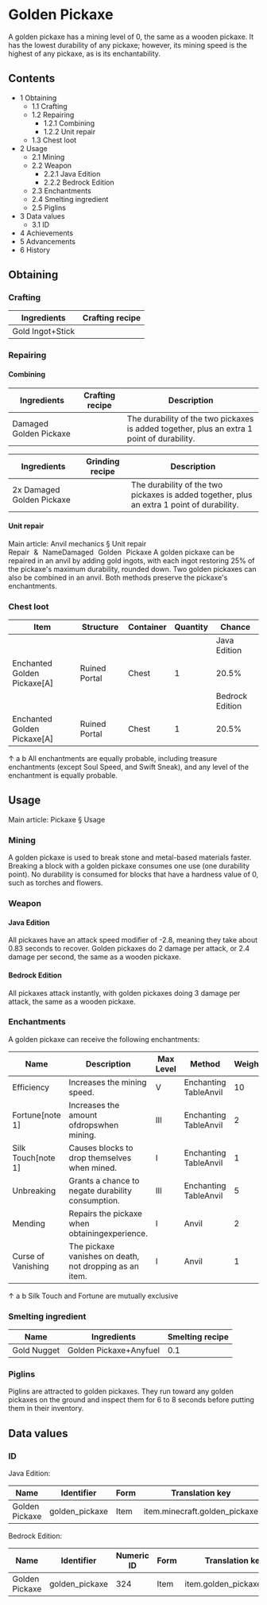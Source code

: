 # Golden Pickaxe
A golden pickaxe has a mining level of 0, the same as a wooden pickaxe. It has the lowest durability of any pickaxe; however, its mining speed is the highest of any pickaxe, as is its enchantability.

## Contents
- 1 Obtaining
	- 1.1 Crafting
	- 1.2 Repairing
		- 1.2.1 Combining
		- 1.2.2 Unit repair
	- 1.3 Chest loot
- 2 Usage
	- 2.1 Mining
	- 2.2 Weapon
		- 2.2.1 Java Edition
		- 2.2.2 Bedrock Edition
	- 2.3 Enchantments
	- 2.4 Smelting ingredient
	- 2.5 Piglins
- 3 Data values
	- 3.1 ID
- 4 Achievements
- 5 Advancements
- 6 History

## Obtaining
### Crafting
| Ingredients      | Crafting recipe |
|------------------|-----------------|
| Gold Ingot+Stick |                 |

### Repairing
#### Combining
| Ingredients            | Crafting recipe | Description                                                                                |
|------------------------|-----------------|--------------------------------------------------------------------------------------------|
| Damaged Golden Pickaxe |                 | The durability of the two pickaxes is added together, plus an extra 1 point of durability. |

| Ingredients               | Grinding recipe | Description                                                                                |
|---------------------------|-----------------|--------------------------------------------------------------------------------------------|
| 2x Damaged Golden Pickaxe |                 | The durability of the two pickaxes is added together, plus an extra 1 point of durability. |

#### Unit repair
Main article: Anvil mechanics § Unit repair
Repair & NameDamaged Golden Pickaxe
A golden pickaxe can be repaired in an anvil by adding gold ingots, with each ingot restoring 25% of the pickaxe's maximum durability, rounded down. Two golden pickaxes can also be combined in an anvil. Both methods preserve the pickaxe's enchantments.

### Chest loot
| Item                        | Structure     | Container | Quantity | Chance          |
|-----------------------------|---------------|-----------|----------|-----------------|
|                             |               |           |          | Java Edition    |
| Enchanted Golden Pickaxe[A] | Ruined Portal | Chest     | 1        | 20.5%           |
|                             |               |           |          | Bedrock Edition |
| Enchanted Golden Pickaxe[A] | Ruined Portal | Chest     | 1        | 20.5%           |


↑ a b All enchantments are equally probable, including treasure enchantments (except Soul Speed, and Swift Sneak), and any level of the enchantment is equally probable.


## Usage
Main article: Pickaxe § Usage
### Mining
A golden pickaxe is used to break stone and metal-based materials faster. Breaking a block with a golden pickaxe consumes one use (one durability point). No durability is consumed for blocks that have a hardness value of 0, such as torches and flowers.

### Weapon
#### Java Edition
All pickaxes have an attack speed modifier of -2.8, meaning they take about 0.83 seconds to recover. Golden pickaxes do 2 damage per attack, or 2.4 damage per second, the same as a wooden pickaxe.

#### Bedrock Edition
All pickaxes attack instantly, with golden pickaxes doing 3 damage per attack, the same as a wooden pickaxe.

### Enchantments
A golden pickaxe can receive the following enchantments:

| Name               | Description                                             | Max Level | Method                | Weight |
|--------------------|---------------------------------------------------------|-----------|-----------------------|--------|
| Efficiency         | Increases the mining speed.                             | V         | Enchanting TableAnvil | 10     |
| Fortune[note 1]    | Increases the amount ofdropswhen mining.                | III       | Enchanting TableAnvil | 2      |
| Silk Touch[note 1] | Causes blocks to drop themselves when mined.            | I         | Enchanting TableAnvil | 1      |
| Unbreaking         | Grants a chance to negate durability consumption.       | III       | Enchanting TableAnvil | 5      |
| Mending            | Repairs the pickaxe when obtainingexperience.           | I         | Anvil                 | 2      |
| Curse of Vanishing | The pickaxe vanishes on death, not dropping as an item. | I         | Anvil                 | 1      |


↑ a b Silk Touch and Fortune are mutually exclusive


### Smelting ingredient
| Name        | Ingredients            | Smelting recipe |
|-------------|------------------------|-----------------|
| Gold Nugget | Golden Pickaxe+Anyfuel | 0.1             |

### Piglins
Piglins are attracted to golden pickaxes. They run toward any golden pickaxes on the ground and inspect them for 6 to 8 seconds before putting them in their inventory.

## Data values
### ID
Java Edition:

| Name           | Identifier     | Form | Translation key               |
|----------------|----------------|------|-------------------------------|
| Golden Pickaxe | golden_pickaxe | Item | item.minecraft.golden_pickaxe |

Bedrock Edition:

| Name           | Identifier     | Numeric ID | Form | Translation key          |
|----------------|----------------|------------|------|--------------------------|
| Golden Pickaxe | golden_pickaxe | 324        | Item | item.golden_pickaxe.name |

